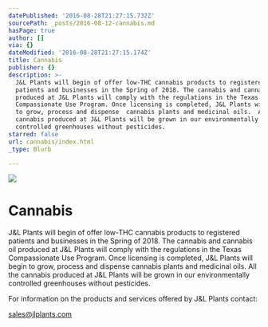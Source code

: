 ```yaml
---
datePublished: '2016-08-28T21:27:15.732Z'
sourcePath: _posts/2016-08-12-cannabis.md
hasPage: true
author: []
via: {}
dateModified: '2016-08-28T21:27:15.174Z'
title: Cannabis
publisher: {}
description: >-
  J&L Plants will begin of offer low-THC cannabis products to registered
  patients and businesses in the Spring of 2018. The cannabis and cannabis oil
  produced at J&L Plants will comply with the regulations in the Texas
  Compassionate Use Program. Once licensing is completed, J&L Plants will begin
  to grow, process and dispense  cannabis plants and medicinal oils.  All the
  cannabis produced at J&L Plants will be grown in our environmentally
  controlled greenhouses without pesticides.   
starred: false
url: cannabis/index.html
_type: Blurb

---
```

![](https://the-grid-user-content.s3-us-west-2.amazonaws.com/97cc7436-17c3-4d70-a13e-e710cbfa7e58.jpg)

# Cannabis

J&L Plants will begin of offer low-THC cannabis products to registered patients and businesses in the Spring of 2018\. The cannabis and cannabis oil produced at J&L Plants will comply with the regulations in the Texas Compassionate Use Program. Once licensing is completed, J&L Plants will begin to grow, process and dispense cannabis plants and medicinal oils. All the cannabis produced at J&L Plants will be grown in our environmentally controlled greenhouses without pesticides. 

For information on the products and services offered by J&L Plants contact:

sales@jlplants.com